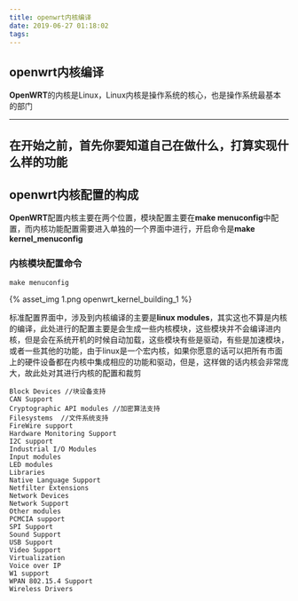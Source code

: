 ```yaml
---
title: openwrt内核编译
date: 2019-06-27 01:18:02
tags:
---
```


## openwrt内核编译

**OpenWRT**的内核是Linux，Linux内核是操作系统的核心，也是操作系统最基本的部门

<!-- more -->

---

## 在开始之前，首先你要知道自己在做什么，打算实现什么样的功能

## openwrt内核配置的构成

**OpenWRT**配置内核主要在两个位置，模块配置主要在**make menuconfig**中配置，而内核功能配置需要进入单独的一个界面中进行，开启命令是**make kernel_menuconfig**

### 内核模块配置命令

``` shell
make menuconfig
```

{% asset_img 1.png openwrt_kernel_building_1 %}

标准配置界面中，涉及到内核编译的主要是**linux modules**，其实这也不算是内核的编译，此处进行的配置主要是会生成一些内核模块，这些模块并不会编译进内核，但是会在系统开机的时候自动加载，这些模块有些是驱动，有些是加速模块，或者一些其他的功能，由于linux是一个宏内核，如果你愿意的话可以把所有市面上的硬件设备都在内核中集成相应的功能和驱动，但是，这样做的话内核会非常庞大，故此处对其进行内核的配置和裁剪

```shell
Block Devices //块设备支持
CAN Support
Cryptographic API modules //加密算法支持
Filesystems  //文件系统支持
FireWire support
Hardware Monitoring Support
I2C support
Industrial I/O Modules
Input modules
LED modules
Libraries
Native Language Support
Netfilter Extensions
Network Devices
Network Support
Other modules
PCMCIA support
SPI Support
Sound Support
USB Support
Video Support
Virtualization
Voice over IP
W1 support
WPAN 802.15.4 Support
Wireless Drivers
```
